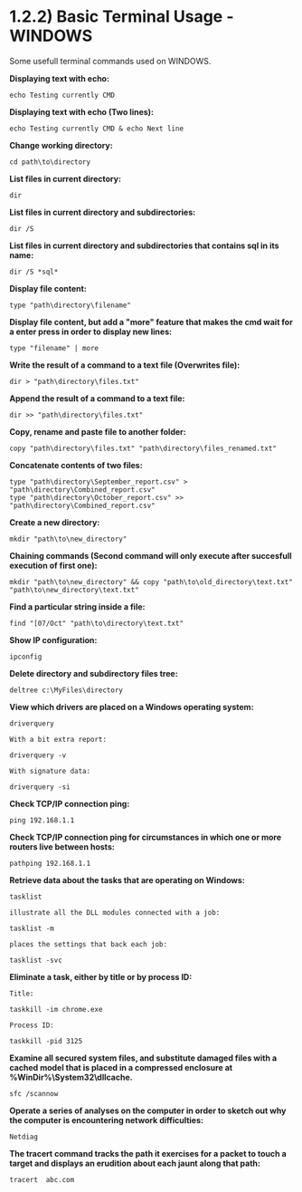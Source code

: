 # 1.2.2) Basic Terminal Usage - WINDOWS

Some usefull terminal commands used on WINDOWS.

**Displaying text with echo:**
```
echo Testing currently CMD
```

**Displaying text with echo (Two lines):**
```
echo Testing currently CMD & echo Next line
```

**Change working directory:**
```
cd path\to\directory
```

**List files in current directory:**
```
dir
```

**List files in current directory and subdirectories:**
```
dir /S
```

**List files in current directory and subdirectories that contains sql in its name:**
```
dir /S *sql*
```

**Display file content:**
```
type "path\directory\filename"
```

**Display file content, but add a "more" feature that makes the cmd wait for a enter press in order to display new lines:**
```
type "filename" | more
```

**Write the result of a command to a text file (Overwrites file):**
```
dir > "path\directory\files.txt"
```

**Append the result of a command to a text file:**
```
dir >> "path\directory\files.txt"
```

**Copy, rename and paste file to another folder:**
```
copy "path\directory\files.txt" "path\directory\files_renamed.txt"
```

**Concatenate contents of two files:**
```
type "path\directory\September_report.csv" > "path\directory\Combined_report.csv"
type "path\directory\October_report.csv" >> "path\directory\Combined_report.csv"
```

**Create a new directory:**
```
mkdir "path\to\new_directory"
```

**Chaining commands (Second command will only execute after succesfull execution of first one):**
```
mkdir "path\to\new_directory" && copy "path\to\old_directory\text.txt" "path\to\new_directory\text.txt"
```

**Find a particular string inside a file:**
```
find "[07/Oct" "path\to\directory\text.txt"
```

**Show IP configuration:**
```
ipconfig
```

**Delete directory and subdirectory files tree:**
```
deltree c:\MyFiles\directory
```

**View which drivers are placed on a Windows operating system:**
```
driverquery

With a bit extra report:

driverquery -v

With signature data:

driverquery -si
```

**Check TCP/IP connection ping:**
```
ping 192.168.1.1
```

**Check TCP/IP connection ping for circumstances in which one or more routers live between hosts:**
```
pathping 192.168.1.1
```

**Retrieve data about the tasks that are operating on Windows:**
```
tasklist

illustrate all the DLL modules connected with a job:

tasklist -m

places the settings that back each job:

tasklist -svc
```

**Eliminate a task, either by title or by process ID:**
```
Title:

taskkill -im chrome.exe

Process ID:

taskkill -pid 3125
```

**Examine all secured system files, and substitute damaged files with a cached model that is placed in a compressed enclosure at %WinDir%\System32\dllcache.**
```
sfc /scannow
```

**Operate a series of analyses on the computer in order to sketch out why the computer is encountering network difficulties:**
```
Netdiag
```

**The tracert command tracks the path it exercises for a packet to touch a target and displays an erudition about each jaunt along that path:**
```
tracert  abc.com
```